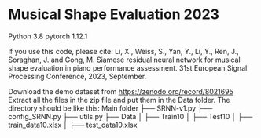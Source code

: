 # Musical Shape Evaluation 2023
Python 3.8
pytorch 1.12.1

If you use this code, please cite:
Li, X., Weiss, S., Yan, Y., Li, Y., Ren, J., Soraghan, J. and Gong, M. Siamese residual neural network for musical shape evaluation in piano performance assessment. 31st European Signal Processing Conference, 2023, September. 

Download the demo dataset from https://zenodo.org/record/8021695
Extract all the files in the zip file and put them in the Data folder.
The directory should be like this:
Main folder
├── SRNN-v1.py
├── config_SRNN.py
├── utils.py
├── Data
│   ├── Train10
│   ├── Test10
│   ├── train_data10.xlsx
│   ├── test_data10.xlsx
